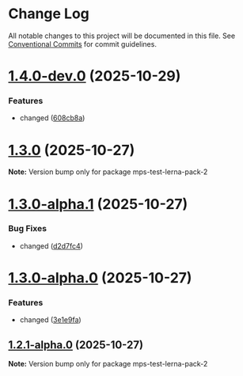 # Change Log

All notable changes to this project will be documented in this file.
See [Conventional Commits](https://conventionalcommits.org) for commit guidelines.

# [1.4.0-dev.0](https://github.com/matheusps/mps-lerna-test/compare/v1.3.0...v1.4.0-dev.0) (2025-10-29)


### Features

* changed ([608cb8a](https://github.com/matheusps/mps-lerna-test/commit/608cb8adde8b2c21a4afe9522a2230506380bae0))





# [1.3.0](https://github.com/matheusps/mps-lerna-test/compare/v1.3.0-alpha.1...v1.3.0) (2025-10-27)

**Note:** Version bump only for package mps-test-lerna-pack-2





# [1.3.0-alpha.1](https://github.com/matheusps/mps-lerna-test/compare/v1.3.0-alpha.0...v1.3.0-alpha.1) (2025-10-27)


### Bug Fixes

* changed ([d2d7fc4](https://github.com/matheusps/mps-lerna-test/commit/d2d7fc47f980f115d2d41275bcde8c635baffd16))





# [1.3.0-alpha.0](https://github.com/matheusps/mps-lerna-test/compare/v1.2.1-alpha.0...v1.3.0-alpha.0) (2025-10-27)


### Features

* changed ([3e1e9fa](https://github.com/matheusps/mps-lerna-test/commit/3e1e9fa7de34f532ab4d89a93320fc3a9453f633))





## [1.2.1-alpha.0](https://github.com/matheusps/mps-lerna-test/compare/v1.2.0...v1.2.1-alpha.0) (2025-10-27)

**Note:** Version bump only for package mps-test-lerna-pack-2
